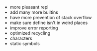 - more pleasant repl
- add many more builtins
- have more prevention of stack overflow
- make sure define isn't in weird places
- improve error reporting
- optimized recycling
- characters
- static symbols
